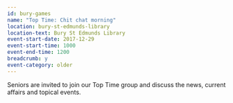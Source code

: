 ```yaml
---
id: bury-games
name: "Top Time: Chit chat morning"
location: bury-st-edmunds-library
location-text: Bury St Edmunds Library
event-start-date: 2017-12-29
event-start-time: 1000
event-end-time: 1200
breadcrumb: y
event-category: older
---
```


Seniors are invited to join our Top Time group and discuss the news, current affairs and topical events.
